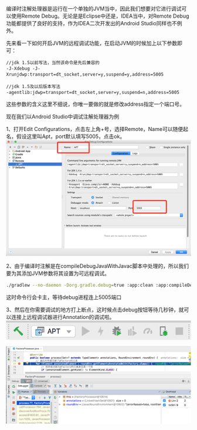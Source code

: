 编译时注解处理器是运行在一个单独的JVM当中，因此我们想要对它进行调试可以使用Remote Debug。无论是是Eclipse中还是，IDEA当中，对Remote Debug功能都提供了良好的支持，作为IDEA二次开发出的Android Studio同样也不例外。

先来看一下如何开启JVM的远程调试功能，在启动JVM的时候加上以下参数即可：

    //jdk 1.5以前写法，当然该命令是先后兼容的
    -J-Xdebug -J-Xrunjdwp:transport=dt_socket,server=y,suspend=y,address=5005

    //jdk 1.5及以后版本写法
    -agentlib:jdwp=transport=dt_socket,server=y,suspend=n,address=5005

这些参数的含义这里不细说，你唯一要做的就是修改address指定一个端口号。  

现在我们以Android Studio中调试注解处理器为例   

1、打开Edit Configurations，点击左上角+号，选择Remote，Name可以随便起名，假设这里叫Apt，port默认填写5005，点击ok。
![android studio](./assets/3.png)

2、由于编译时注解是在compileDebugJavaWithJavac脚本中处理的，所以我们要为其添加JVM参数将其设置为可远程调试。
```bash
./gradlew --no-daemon -Dorg.gradle.debug=true :app:clean :app:compileDebugJavaWithJavac
```
这时命令行会卡主，等待debug进程连上5005端口

3、然后在你需要调试的地方打上断点，这时候点击debug按钮等待几秒钟，就可以连接上远程调试器进行Annotation的调试啦。
![android studio](./assets/4.png)

![android studio](./assets/5.png)